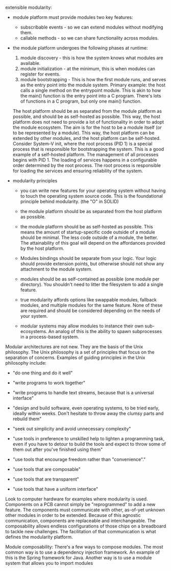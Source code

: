 extensible modularity:
* module platform must provide modules two key features:
    * subscribable events - so we can extend modules without modifying them.
    * callable methods - so we can share functionality across modules.

* the module platform undergoes the following phases at runtime:
    1. module discovery - this is how the system knows what modules are available.
    2. module initialization - at the minimum, this is when modules can register for events.
    4. module bootstrapping - This is how the first module runs, and serves as
    the entry point into the module system. Primary example: the host calls a
    single method on the entrypoint module. This is akin to how the main()
    function is the entry point into a C program. There's lots of functions in a C program, but only one main() function.

    The host platform should be as separated from the module platform as
    possible, and should be as self-hosted as possible. This way, the host
    platform does not need to provide a lot of functionality in order to adopt
    the module ecosystem. The aim is for the host to be a module itself (or to
    be represented by a module). This way, the host platform can be extended by
    other modules, and the host platform can be self-hosted. Consider System-V
    init, where the root process (PID 1) is a special process that is
    responsible for bootstrapping the system. This is a good example of a
    self-hosted platform. The management of all processes begins with PID 1.
    The loading of services happens in a configurable order determined by the
    root process. The root process is responsible for loading the services and
    ensuring reliability of the system.

* modularity principles

    *   you can write new features for your operating system without having to
        touch the operating system source code. This is the foundational
        principle behind modularity. (the "O" in SOLID)

    *   the module platform should be as separated from the host platform as
        possible.

    *   the module platform should be as self-hosted as possible. This means
        the amount of startup-specific code outside of a module should be
        minimal. The less code outside of a module, the better. The
        attainability of this goal will depend on the affordances provided by
        the host platform.

    *   Modules bindings should be separate from your logic. Your logic should
        provide extension points, but otherwise should not show any attachment
        to the module system. 

    *   modules should be as self-contained as possible (one module per
        directory). You shouldn't need to litter the filesystem to add a single
        feature.

    *   true modularity affords options like swappable modules, fallback
        modules, and multiple modules for the same feature. None of these are
        required and should be considered depending on the needs of your
        system.

    *   modular systems may allow modules to instance their own sub-ecosystems.
        An analog of this is the ability to spawn subprocesses in a
        process-based system.

Modular architectures are not new. They are the basis of the Unix philosophy.
The Unix philosophy is a set of principles that focus on the separation of
concerns. Examples of guiding principles in the Unix philosophy include:

*   "do one thing and do it well"
*   "write programs to work together"
*   "write programs to handle text streams, because that is a universal interface"

*   "design and build software, even operating systems, to be tried early, ideally within weeks. Don't hesitate to throw away the clumsy parts and rebuild them"
*   "seek out simplicity and avoid unnecessary complexity"
*   "use tools in preference to unskilled help to lighten a programming task, even if you have to detour to build the tools and expect to throw some of them out after you've finished using them"
*   "use tools that encourage freedom rather than "convenience"."
*   "use tools that are composable"
*   "use tools that are transparent"
*   "use tools that have a uniform interface"

Look to computer hardware for examples where modularity is used. Components on
a PCB cannot simply be "reprogrammed" to add a new feature. The components must
communicate with other, as-of-yet unknown other modules in order to be
extended. Because of this agnostic communication, components are replaceable and 
interchangeable. The composability allows endless configurations of those chips
on a breadboard to tackle new challenges. The facilitation of that
communication is what defines the modularity platform.

Module composability:
There's a few ways to compose modules. The most common way is to use a
dependency injection framework. An example of this is the Spring framework for
Java. Another way is to use a module system that allows you to import modules

